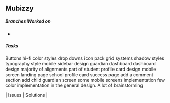 ## Mubizzy
##### Branches Worked on <br/>
- 

##### Tasks <br/>
Buttons
hi-fi color styles
drop downs
icon pack
grid systems
shadow styles
typography style mobile
sidebar design guardian dashboard
dashboard design
majority of alignments
part of student profile card design
mobile screen landing page
school profile card
success page
add a comment section
add child guardian screen
some mobile screens implementation
few color implementation in the general design.
A lot of brainstorming

| Issues      | Solutions |
